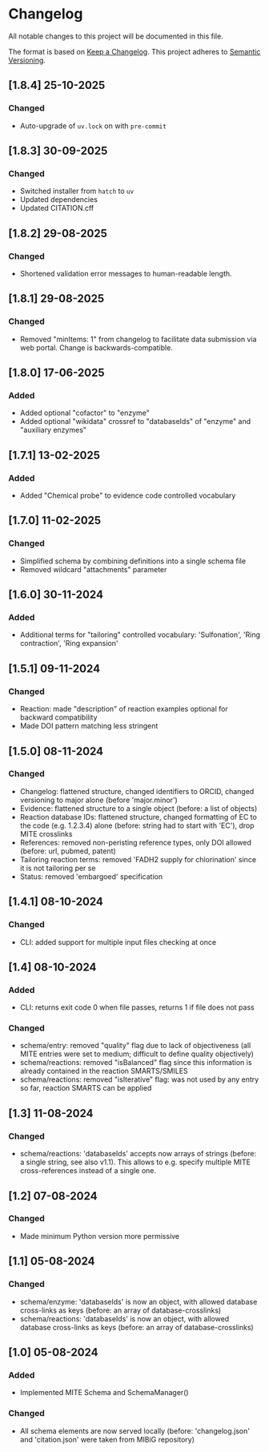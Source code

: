 # Changelog

All notable changes to this project will be documented in this file.

The format is based on [Keep a Changelog](https://keepachangelog.com/en/1.0.0/).
This project adheres to [Semantic Versioning](https://semver.org/spec/v2.0.0.html).

## [1.8.4] 25-10-2025

### Changed

- Auto-upgrade of `uv.lock` on with `pre-commit`

## [1.8.3] 30-09-2025

### Changed

- Switched installer from `hatch` to `uv`
- Updated dependencies
- Updated CITATION.cff

## [1.8.2] 29-08-2025

### Changed

- Shortened validation error messages to human-readable length.

## [1.8.1] 29-08-2025

### Changed

- Removed "minItems: 1" from changelog to facilitate data submission via web portal. Change is backwards-compatible.

## [1.8.0] 17-06-2025

### Added

- Added optional "cofactor" to "enzyme"
- Added optional "wikidata" crossref to "databaseIds" of "enzyme" and "auxiliary enzymes"

## [1.7.1] 13-02-2025

### Added

- Added "Chemical probe" to evidence code controlled vocabulary

## [1.7.0] 11-02-2025

### Changed

- Simplified schema by combining definitions into a single schema file
- Removed wildcard "attachments" parameter

## [1.6.0] 30-11-2024

### Added

- Additional terms for "tailoring" controlled vocabulary: 'Sulfonation', 'Ring contraction', 'Ring expansion'

## [1.5.1] 09-11-2024

### Changed

- Reaction: made "description" of reaction examples optional for backward compatibility
- Made DOI pattern matching less stringent

## [1.5.0] 08-11-2024

### Changed

- Changelog: flattened structure, changed identifiers to ORCID, changed versioning to major alone (before 'major.minor')
- Evidence: flattened structure to a single object (before: a list of objects)
- Reaction database IDs: flattened structure, changed formatting of EC to the code (e.g. 1.2.3.4) alone (before: string had to start with 'EC'), drop MITE crosslinks
- References: removed non-peristing reference types, only DOI allowed (before: url, pubmed, patent)
- Tailoring reaction terms: removed 'FADH2 supply for chlorination' since it is not tailoring per se
- Status: removed 'embargoed' specification

## [1.4.1] 08-10-2024

### Changed

- CLI: added support for multiple input files checking at once

## [1.4] 08-10-2024

### Added

- CLI: returns exit code 0 when file passes, returns 1 if file does not pass

### Changed

- schema/entry: removed "quality" flag due to lack of objectiveness (all MITE entries were set to medium; difficult to define quality objectively)
- schema/reactions: removed "isBalanced" flag since this information is already contained in the reaction SMARTS/SMILES
- schema/reactions: removed "isIterative" flag: was not used by any entry so far, reaction SMARTS can be applied 

## [1.3] 11-08-2024

### Changed

- schema/reactions: 'databaseIds' accepts now arrays of strings (before: a single string, see also v1.1). This allows to e.g. specify multiple MITE cross-references instead of a single one.

## [1.2] 07-08-2024

### Changed

- Made minimum Python version more permissive

## [1.1] 05-08-2024

### Changed

- schema/enzyme: 'databaseIds' is now an object, with allowed database cross-links as keys (before: an array of database-crosslinks)
- schema/reactions: 'databaseIds' is now an object, with allowed database cross-links as keys (before: an array of database-crosslinks)

## [1.0] 05-08-2024

### Added

- Implemented MITE Schema and SchemaManager()

### Changed

- All schema elements are now served locally (before: 'changelog.json' and 'citation.json' were taken from MIBiG repository)
